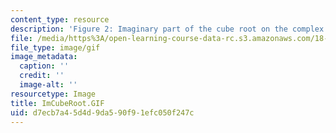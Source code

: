```yaml
---
content_type: resource
description: 'Figure 2: Imaginary part of the cube root on the complex plane.'
file: /media/https%3A/open-learning-course-data-rc.s3.amazonaws.com/18-04-complex-variables-with-applications-fall-1999/d7ecb7a45d4d9da590f91efc050f247c_ImCubeRoot.GIF
file_type: image/gif
image_metadata:
  caption: ''
  credit: ''
  image-alt: ''
resourcetype: Image
title: ImCubeRoot.GIF
uid: d7ecb7a4-5d4d-9da5-90f9-1efc050f247c
---
```

